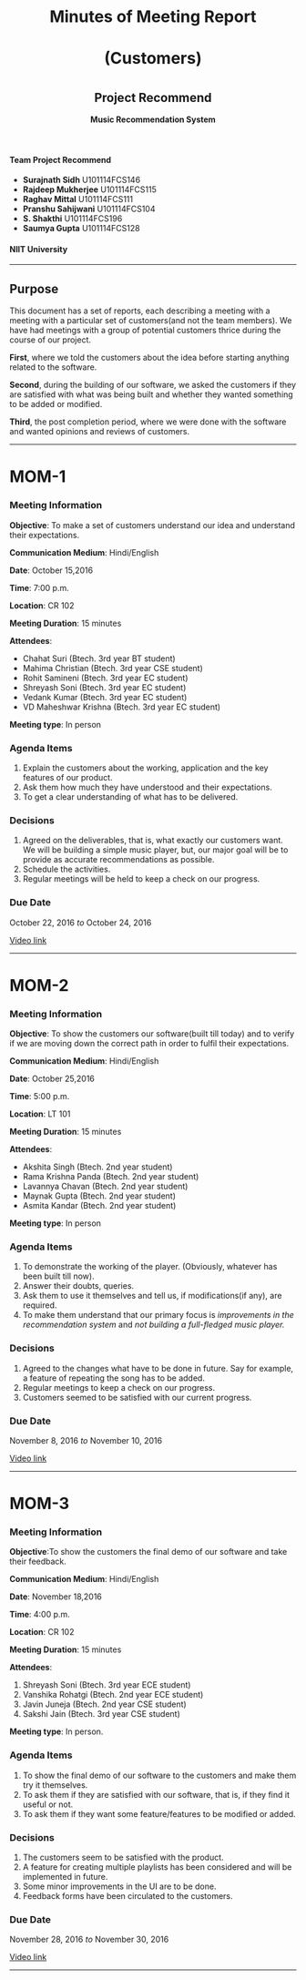 <div align=center>
  <h1>Minutes of Meeting Report</h1>
  <h1>(Customers)<h1>
  <h2>Project Recommend</h2>
  <b> Music Recommendation System </b><br />
</div><br /><br />


#### Team Project Recommend

- **Surajnath Sidh** U101114FCS146
- **Rajdeep Mukherjee**  U101114FCS115
- **Raghav Mittal**  U101114FCS111
- **Pranshu Sahijwani**  U101114FCS104
- **S. Shakthi**  U101114FCS196
- **Saumya Gupta**  U101114FCS128


#### NIIT University

--------------------

## Purpose

This document has a set of reports, each describing a meeting with a meeting 
with a particular set of customers(and not the team members). We have had meetings
with a group of potential customers thrice during the course of our project.

**First**, where we told the customers about the idea before starting anything related to the software.

**Second**, during the building of our software, we asked the customers if they are
    satisfied with what was being built and whether they wanted something to be added or modified.

**Third**, the post completion period, where we were done with the software and wanted 
    opinions and reviews of customers.

-------------------

# MOM-1

### Meeting Information

**Objective**: To make a set of customers understand our idea and understand their expectations.

**Communication Medium**: Hindi/English

**Date**: October 15,2016  

**Time**: 7:00 p.m. 

**Location**: CR 102

**Meeting Duration**: 15 minutes

**Attendees**:

- Chahat Suri (Btech. 3rd year BT student)
- Mahima Christian (Btech. 3rd year CSE student)
- Rohit Samineni (Btech. 3rd year EC student)
- Shreyash Soni (Btech. 3rd year EC student)
- Vedank Kumar (Btech. 3rd year EC student)
- VD Maheshwar Krishna (Btech. 3rd year EC student)

**Meeting type**: In person

### Agenda Items

1. Explain the customers about the working, application and the key features of our product.
2. Ask them how much they have understood and their expectations.
3. To get a clear understanding of what has to be delivered.

### Decisions

1. Agreed on the deliverables, that is, what exactly our customers want. We will be 
    building a simple music player, but, our major goal will be to provide as accurate 
    recommendations as possible.
2. Schedule the activities.
3. Regular meetings will be held to keep a check on our progress.

### Due Date

October 22, 2016 *to* October 24, 2016

[Video link](https://www.youtube.com/watch?v=XHVl3E5rB2o)

--------------------------

# MOM-2

### Meeting Information

**Objective**: To show the customers our software(built till today) and to verify 
if we are moving down the correct path in order to fulfil their expectations.  

**Communication Medium**: Hindi/English

**Date**: October 25,2016

**Time**: 5:00 p.m.

**Location**: LT 101 

**Meeting Duration**: 15 minutes

**Attendees**:
- Akshita Singh (Btech. 2nd year student)
- Rama Krishna Panda (Btech. 2nd year student)
- Lavannya Chavan (Btech. 2nd year student)
- Maynak Gupta (Btech. 2nd year student)
- Asmita Kandar (Btech. 2nd year student)

**Meeting type**: In person

### Agenda Items

1. To demonstrate the working of the player. (Obviously, whatever has been built till now).
2. Answer their doubts, queries.
3. Ask them to use it themselves and tell us, if modifications(if any), are required.
4. To make them understand that our primary focus is _improvements in the recommendation 
system_ and _not building a full-fledged music player._


### Decisions

1. Agreed to the changes what have to be done in future. Say for example,
    a feature of repeating the song has to be added.
2. Regular meetings to keep a check on our progress.
3. Customers seemed to be satisfied with our current progress.

### Due Date

November 8, 2016 *to* November 10, 2016

[Video link](https://www.youtube.com/watch?v=mhedqVXG2EY)

----------------------

# MOM-3

### Meeting Information

**Objective**:To show the customers the final demo of our software and take their feedback.

**Communication Medium**: Hindi/English

**Date**: November 18,2016

**Time**: 4:00 p.m.

**Location**: CR 102

**Meeting Duration**: 15 minutes

**Attendees**: 

1. Shreyash Soni (Btech. 3rd year ECE student)
2. Vanshika Rohatgi (Btech. 2nd year ECE student)
3. Javin Juneja (Btech. 2nd year CSE student)
4. Sakshi Jain (Btech. 3rd year CSE student)

**Meeting type**: In person.

### Agenda Items

1. To show the final demo of our software to the customers and make them try it themselves.
2. To ask them if they are satisfied with our software, that is, if they find it useful or not.
3. To ask them if they want some feature/features to be modified or added.

### Decisions

1. The customers seem to be satisfied with the product.
2. A feature for creating multiple playlists has been considered and will be implemented in future.
3. Some minor improvements in the UI are to be done.
4. Feedback forms have been circulated to the customers.

### Due Date

November 28, 2016 *to* November 30, 2016

[Video link](https://www.youtube.com/watch?v=w1EEVP3My2E)

---------------------

